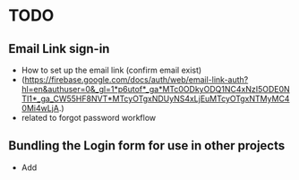 # TODO

## Email Link sign-in

- How to set up the email link (confirm email exist)
- (https://firebase.google.com/docs/auth/web/email-link-auth?hl=en&authuser=0&_gl=1*p6utof*_ga*MTc0ODkyODQ1NC4xNzI5ODE0NTI1*_ga_CW55HF8NVT*MTcyOTgxNDUyNS4xLjEuMTcyOTgxNTMyMC40Mi4wLjA.)
- related to forgot password workflow
  
## Bundling the Login form for use in other projects

- Add

